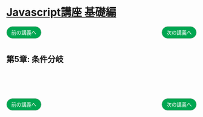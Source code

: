 <style>
.mb {
  margin-bottom: 90px;
}
.mt {
  margin-top: 90px;
}
.box {
  position: relative;
}
.box .box_left {
  position: absolute;
  left: 0;
}
.box .box_right {
  position: absolute;
  right: 0;
}
.btn {
  padding: 6px 12px;
  border-radius: 7em;
  border: solid 1px #ccc;
}
.bg-info {
  background-color: #00a651;
  color: #ffffff;
}
</style>


# [Javascript講座 基礎編](basic.html)

<div class="box mb">
  <a class="box_left" href="basic4.html">
    <button class="btn bg-info">前の講義へ</button>
  </a>
  <a class="box_right" href="basic6.html">
    <button class="btn bg-info">次の講義へ</button>
  </a>
</div>

## 第5章: 条件分岐


<div class="box mt mb">
  <a class="box_left" href="basic4.html">
    <button class="btn bg-info">前の講義へ</button>
  </a>
  <a class="box_right" href="basic6.html">
    <button class="btn bg-info">次の講義へ</button>
  </a>
</div>
